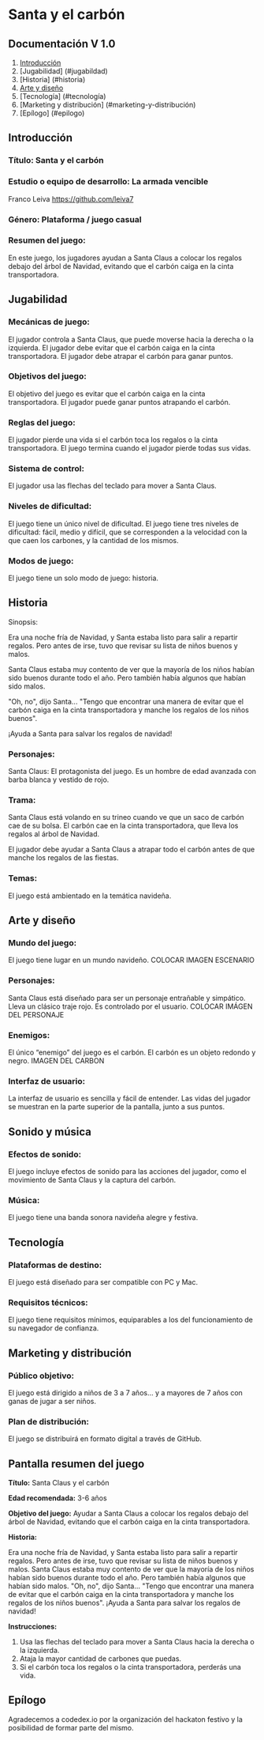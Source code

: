 # Santa y el carbón
## Documentación V 1.0

1. [Introducción](#introducción)	
2. [Jugabilidad] (#jugabildad)	
3. [Historia] (#historia)	
4. [Arte y diseño](#arte-y-diseño)
5. [Tecnología] (#tecnología)
6. [Marketing y distribución] (#marketing-y-distribución)
7. [Epílogo] (#epilogo)



## Introducción
### Título: Santa y el carbón
### Estudio o equipo de desarrollo: La armada vencible
Franco Leiva https://github.com/leiva7

### Género: Plataforma / juego casual
### Resumen del juego:
En este juego, los jugadores ayudan a Santa Claus a colocar los regalos debajo del árbol de Navidad, evitando que el carbón caiga en la cinta transportadora.


## Jugabilidad
### Mecánicas de juego:
El jugador controla a Santa Claus, que puede moverse hacia la derecha o la izquierda.
El jugador debe evitar que el carbón caiga en la cinta transportadora.
El jugador debe atrapar el carbón para ganar puntos.
### Objetivos del juego:
El objetivo del juego es evitar que el carbón caiga en la cinta transportadora.
El jugador puede ganar puntos atrapando el carbón.
### Reglas del juego:
El jugador pierde una vida si el carbón toca los regalos o la cinta transportadora.
El juego termina cuando el jugador pierde todas sus vidas.
### Sistema de control:
El jugador usa las flechas del teclado para mover a Santa Claus.
### Niveles de dificultad:
El juego tiene un único nivel de dificultad.
El juego tiene tres niveles de dificultad: fácil, medio y difícil, que se corresponden a la velocidad con la que caen los carbones, y la cantidad de los mismos.
### Modos de juego:
El juego tiene un solo modo de juego: historia.

## Historia

Sinopsis:

 Era una noche fría de Navidad, y Santa estaba listo para salir a repartir regalos. Pero antes de irse, tuvo que revisar su lista de niños buenos y malos.

 Santa Claus estaba muy contento de ver que la mayoría de los niños habían sido buenos durante todo el año. Pero también había algunos que habían sido malos.

 "Oh, no", dijo Santa... "Tengo que encontrar una manera de evitar que el carbón caiga en la cinta transportadora y manche los regalos de los niños buenos".

 ¡Ayuda a Santa para salvar los regalos de navidad!

### Personajes:
Santa Claus: El protagonista del juego. Es un hombre de edad avanzada con barba blanca y vestido de rojo.

### Trama:

 Santa Claus está volando en su trineo cuando ve que un saco de carbón cae de su bolsa. El carbón cae en la cinta transportadora, que lleva los regalos al árbol de Navidad.

El jugador debe ayudar a Santa Claus a atrapar todo el carbón antes de que manche los regalos de las fiestas.

### Temas:

 El juego está ambientado en la temática navideña.

## Arte y diseño
### Mundo del juego:

 El juego tiene lugar en un mundo navideño. 
COLOCAR IMAGEN ESCENARIO



### Personajes:

Santa Claus está diseñado para ser un personaje entrañable y simpático. Lleva un clásico traje rojo. Es controlado por el usuario.
COLOCAR IMÁGEN DEL PERSONAJE


### Enemigos:

 El único “enemigo” del juego es el carbón. El carbón es un objeto redondo y negro.
IMAGEN DEL CARBON


### Interfaz de usuario:

 La interfaz de usuario es sencilla y fácil de entender. Las vidas del jugador se muestran en la parte superior de la pantalla, junto a sus puntos.



## Sonido y música
### Efectos de sonido:

 El juego incluye efectos de sonido para las acciones del jugador, como el movimiento de Santa Claus y la captura del carbón.



### Música:

 El juego tiene una banda sonora navideña alegre y festiva.



## Tecnología
### Plataformas de destino:

 El juego está diseñado para ser compatible con PC y  Mac.


### Requisitos técnicos:

 El juego tiene requisitos mínimos, equiparables a los del funcionamiento de su navegador de confianza.




## Marketing y distribución
### Público objetivo:

 El juego está dirigido a niños de 3 a 7 años… y a mayores de 7 años con ganas de jugar a ser niños.


### Plan de distribución:

 El juego se distribuirá en formato digital a través de GitHub.




## Pantalla resumen del juego
**Título:** Santa Claus y el carbón

**Edad recomendada:** 3-6 años

**Objetivo del juego:** Ayudar a Santa Claus a colocar los regalos debajo del árbol de Navidad, evitando que el carbón caiga en la cinta transportadora.

**Historia:**

Era una noche fría de Navidad, y Santa estaba listo para salir a repartir regalos. Pero antes de irse, tuvo que revisar su lista de niños buenos y malos.
Santa Claus estaba muy contento de ver que la mayoría de los niños habían sido buenos durante todo el año. Pero también había algunos que habían sido malos.
"Oh, no", dijo Santa... "Tengo que encontrar una manera de evitar que el carbón caiga en la cinta transportadora y manche los regalos de los niños buenos".
¡Ayuda a Santa para salvar los regalos de navidad!

**Instrucciones:**

1. Usa las flechas del teclado para mover a Santa Claus hacia la derecha o la izquierda.
2. Ataja la mayor cantidad de carbones que puedas.
3. Si el carbón toca los regalos o la cinta transportadora, perderás una vida.


## Epílogo
Agradecemos a codedex.io por la organización del hackaton festivo y la posibilidad de formar parte del mismo.




